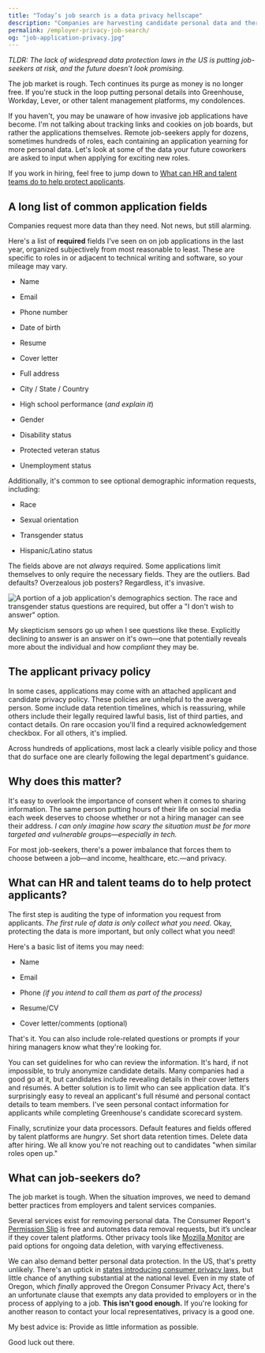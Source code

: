 ```yaml
---
title: "Today’s job search is a data privacy hellscape"
description: "Companies are harvesting candidate personal data and there's not much we can do about it."
permalink: /employer-privacy-job-search/
og: "job-application-privacy.jpg"
---
```


_TLDR: The lack of widespread data protection laws in the US is putting job-seekers at risk, and the future doesn’t look promising._

The job market is rough. Tech continues its purge as money is no longer free. If you're stuck in the loop putting personal details into Greenhouse, Workday, Lever, or other talent management platforms, my condolences.

If you haven't, you may be unaware of how invasive job applications have become. I'm not talking about tracking links and cookies on job boards, but rather the applications themselves. Remote job-seekers apply for dozens, sometimes hundreds of roles, each containing an application yearning for more personal data. Let's look at some of the data your future coworkers are asked to input when applying for exciting new roles.

If you work in hiring, feel free to jump down to [What can HR and talent teams do to help protect applicants](#what-can-hr-and-talent-teams-do-to-help-protect-applicants%3F).

## A long list of common application fields

Companies request more data than they need. Not news, but still alarming.

Here's a list of **required** fields I've seen on on job applications in the last year, organized subjectively from most reasonable to least. These are specific to roles in or adjacent to technical writing and software, so your mileage may vary.

- Name

- Email

- Phone number

- Date of birth

- Resume

- Cover letter

- Full address

- City / State / Country

- High school performance (_and explain it_)

- Gender

- Disability status

- Protected veteran status

- Unemployment status

Additionally, it's common to see optional demographic information requests, including:

- Race

- Sexual orientation

- Transgender status

- Hispanic/Latino status

The fields above are not _always_ required. Some applications limit themselves to only require the necessary fields. They are the outliers. Bad defaults? Overzealous job posters? Regardless, it's invasive.

![A portion of a job application's demographics section. The race and transgender status questions are required, but offer a "I don't wish to answer" option.](/assets/img/optional-required.png)

My skepticism sensors go up when I see questions like these. Explicitly declining to answer is an answer on it's own—one that potentially reveals more about the individual and how *compliant* they may be.

## The applicant privacy policy

In some cases, applications may come with an attached applicant and candidate privacy policy. These policies are unhelpful to the average person. Some include data retention timelines, which is reassuring, while others include their legally required lawful basis, list of third parties, and contact details. On rare occasion you'll find a required acknowledgement checkbox. For all others, it's implied.

Across hundreds of applications, most lack a clearly visible policy and those that do surface one are clearly following the legal department's guidance.

## Why does this matter?

It's easy to overlook the importance of consent when it comes to sharing information. The same person putting hours of their life on social media each week deserves to choose whether or not a hiring manager can see their address. _I can only imagine how scary the situation must be for more targeted and vulnerable groups—especially in tech._

For most job-seekers, there's a power imbalance that forces them to choose between a job—and income, healthcare, etc.—and privacy.

## What can HR and talent teams do to help protect applicants?

The first step is auditing the type of information you request from applicants. _The first rule of data is only collect what you need._ Okay, protecting the data is more important, but only collect what you need!

Here's a basic list of items you may need:

- Name

- Email

- Phone _(if you intend to call them as part of the process)_

- Resume/CV

- Cover letter/comments (optional)

That's it. You can also include role-related questions or prompts if your hiring managers know what they're looking for.

You can set guidelines for who can review the information. It's hard, if not impossible, to truly anonymize candidate details. Many companies had a good go at it, but candidates include revealing details in their cover letters and résumés. A better solution is to limit who can see application data. It's surprisingly easy to reveal an applicant's full résumé and personal contact details to team members. I've seen personal contact information for applicants while completing Greenhouse's candidate scorecard system.

Finally, scrutinize your data processors. Default features and fields offered by talent platforms are _hungry_. Set short data retention times. Delete data after hiring. We all know you're not reaching out to candidates "when similar roles open up."

## What can job-seekers do?

The job market is tough. When the situation improves, we need to demand better practices from employers and talent services companies.

Several services exist for removing personal data. The Consumer Report's [Permission Slip](https://www.permissionslipcr.com/) is free and automates data removal requests, but it’s unclear if they cover talent platforms. Other privacy tools like [Mozilla Monitor](https://monitor.mozilla.org) are paid options for ongoing data deletion, with varying effectiveness.

We can also demand better personal data protection. In the US, that's pretty unlikely. There's an uptick in [states introducing consumer privacy laws](https://iapp.org/resources/article/us-state-privacy-legislation-tracker/), but little chance of anything substantial at the national level. Even in my state of Oregon, which _finally_ approved the Oregon Consumer Privacy Act, there's an unfortunate clause that exempts any data provided to employers or in the process of applying to a job. **This isn't good enough.** If you're looking for another reason to contact your local representatives, privacy is a good one.

My best advice is: Provide as little information as possible.

Good luck out there.